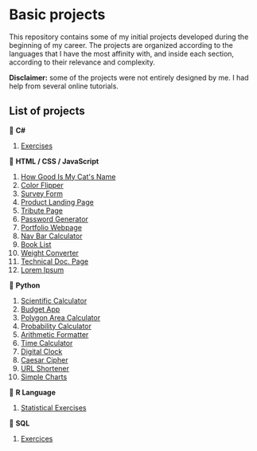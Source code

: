 # Basic projects

This repository contains some of my initial projects developed during the beginning of my career. The projects are organized according to the languages that I have the most affinity with, and inside each section, according to their relevance and complexity.

**Disclaimer:** some of the projects were not entirely designed by me. I had help from several online tutorials.

## List of projects


:small_blue_diamond: **C#**
1. [Exercises](https://github.com/math-reis/basic-projects/tree/main/csharp_exercises)

:small_blue_diamond: **HTML / CSS / JavaScript**
1. [How Good Is My Cat's Name](https://github.com/math-reis/basic-projects/tree/main/how-good-is-my-cats-name)
2. [Color Flipper](https://github.com/math-reis/basic-projects/tree/main/color-flipper)
3. [Survey Form](https://github.com/math-reis/basic-projects/tree/main/survey-form)
4. [Product Landing Page](https://github.com/math-reis/basic-projects/tree/main/product-landing-page)
5. [Tribute Page](https://github.com/math-reis/basic-projects/tree/main/marie-curie-tribute-page)
6. [Password Generator](https://github.com/math-reis/basic-projects/tree/main/password-generator)
7. [Portfolio Webpage](https://github.com/math-reis/basic-projects/tree/main/portfolio-webpage)
8. [Nav Bar Calculator](https://github.com/math-reis/basic-projects/tree/main/nav-bar-calculator)
9. [Book List](https://github.com/math-reis/basic-projects/tree/main/book-list)
10. [Weight Converter](https://github.com/math-reis/basic-projects/tree/main/weight-converter)
11. [Technical Doc. Page](https://github.com/math-reis/basic-projects/tree/main/technical-documentation-page)
12. [Lorem Ipsum](https://github.com/math-reis/basic-projects/tree/main/lorem-ipsum)

:small_blue_diamond: **Python**
1. [Scientific Calculator](https://github.com/math-reis/basic-projects/tree/main/scientific-calculator)
2. [Budget App](https://github.com/math-reis/basic-projects/tree/main/budget-app)
3. [Polygon Area Calculator](https://github.com/math-reis/basic-projects/tree/main/polygon-area-calculator) 
4. [Probability Calculator](https://github.com/math-reis/basic-projects/tree/main/probability-calculator) 
5. [Arithmetic Formatter](https://github.com/math-reis/basic-projects/tree/main/arithmetic-formatter)
6. [Time Calculator](https://github.com/math-reis/basic-projects/tree/main/time-calculator)
7. [Digital Clock](https://github.com/math-reis/basic-projects/tree/main/digital-clock)
8. [Caesar Cipher](https://github.com/math-reis/basic-projects/tree/main/caesar-cipher)
9. [URL Shortener](https://github.com/math-reis/basic-projects/tree/main/URL-shortener)
10. [Simple Charts](https://github.com/math-reis/basic-projects/tree/main/simple-charts)

:small_blue_diamond: **R Language**
1. [Statistical Exercises](https://github.com/math-reis/basic-projects/tree/main/statistical-exercises)

:small_blue_diamond: **SQL**
1. [Exercices](https://github.com/math-reis/basic-projects/tree/main/sql_exercises)
